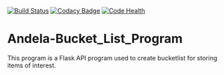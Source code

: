 [![Build Status](https://travis-ci.org/andela-marvin-kangethe/Andela-Bucket_List_Program.svg?branch=master)](https://travis-ci.org/andela-marvin-kangethe/Andela-Bucket_List_Program)
[![Codacy Badge](https://api.codacy.com/project/badge/Grade/2a978343705e41d1b80777607105cde7)](https://www.codacy.com/app/marvin-kangethe/Andela-Bucket_List_Program?utm_source=github.com&amp;utm_medium=referral&amp;utm_content=andela-marvin-kangethe/Andela-Bucket_List_Program&amp;utm_campaign=Badge_Grade)
[![Code Health](https://landscape.io/github/andela-marvin-kangethe/Andela-Bucket_List_Program/master/landscape.svg?style=plastic)](https://landscape.io/github/andela-marvin-kangethe/Andela-Bucket_List_Program/master)
# Andela-Bucket_List_Program
This program is a Flask API program used to create bucketlist for storing items of interest.
